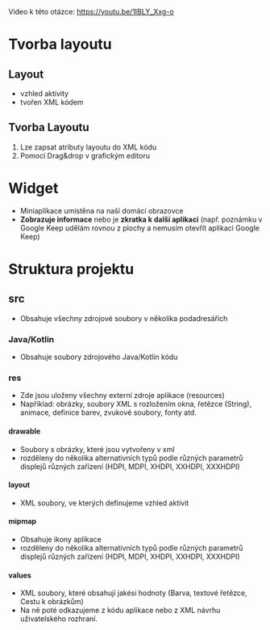 Video k této otázce: https://youtu.be/1lBLY_Xxg-o

# Tvorba layoutu

## Layout
* vzhled aktivity
* tvořen XML kódem

## Tvorba Layoutu
1. Lze zapsat atributy layoutu do XML kódu
1. Pomocí Drag&drop v grafickým editoru

# Widget
* Miniaplikace umístěna na naší domácí obrazovce
* **Zobrazuje informace** nebo je **zkratka k další aplikaci** (např. poznámku v Google Keep udělám rovnou z plochy a nemusím otevřít aplikaci Google Keep)

# Struktura projektu
## src
* Obsahuje všechny zdrojové soubory v několika podadresářích

### Java/Kotlin
* Obsahuje soubory zdrojového Java/Kotlin kódu

### res
* Zde jsou uloženy všechny externí zdroje aplikace (resources)
* Například: obrázky, soubory XML s rozložením okna, řetězce (String), animace, definice barev, zvukové soubory, fonty atd.

#### drawable
* Soubory s obrázky, které jsou vytvořeny v xml
* rozděleny do několika alternativních typů podle různých parametrů displejů různých zařízení (HDPI, MDPI, XHDPI, XXHDPI, XXXHDPI)

#### layout
* XML soubory, ve kterých definujeme vzhled aktivit

#### mipmap
* Obsahuje ikony aplikace
* rozděleny do několika alternativních typů podle různých parametrů displejů různých zařízení (HDPI, MDPI, XHDPI, XXHDPI, XXXHDPI)

#### values
* XML soubory, které obsahují jakési hodnoty (Barva, textové řetězce, Cestu k obrázkům)
* Na ně poté odkazujeme z kódu aplikace nebo z XML návrhu uživatelského rozhraní.
